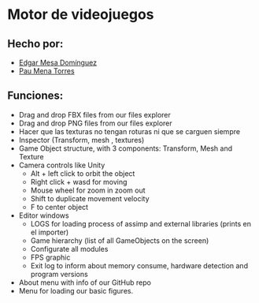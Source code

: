 # Motor de videojuegos 
## Hecho por:
- [Edgar Mesa Domínguez](github.com/edgarmd1)
- [Pau Mena Torres](github.com/PauMenaTorres)

## Funciones:
-  Drag and drop FBX files from our files explorer
-  Drag and drop PNG files from our files explorer
-  Hacer que las texturas no tengan roturas ni que se carguen siempre 
-  Inspector (Transform, mesh , textures)
-  Game Object structure, with 3 components: Transform, Mesh and Texture
-  Camera controls like Unity
    -  Alt + left click to orbit the object
    -  Right click + wasd for moving
    -  Mouse wheel for zoom in zoom out
    -  Shift to duplicate movement velocity
    -  F to center object
-  Editor windows
    -  LOGS for loading process of assimp and external libraries (prints en el importer)
    -  Game hierarchy (list of all GameObjects on the screen)
    -  Configurate all modules
    -  FPS graphic
    -  Exit log to inform about memory consume, hardware detection and program versions
-  About menu with info of our GitHub repo
-  Menu for loading our basic figures.

